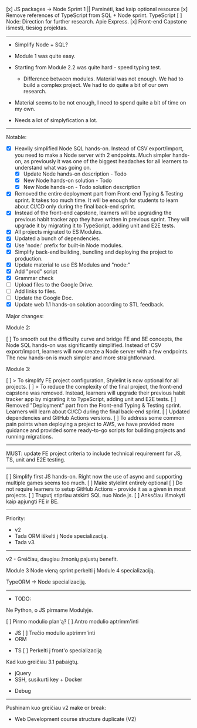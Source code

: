 [x] JS packages -> Node Sprint 1 || Paminėti, kad kaip optional resource
[x] Remove references of TypeScript from SQL + Node sprint. TypeScript
[ ] Node: Direction for further research. Apie Express.
[x] Front-end Capstone išmesti, tiesiog projektas.

---

- Simplify Node + SQL?

- Module 1 was quite easy.
- Starting from Module 2.2 was quite hard - speed typing test.
  - Difference between modules. Material was not enough. We had to build a complex project. We had to do quite a bit of our own research.
- Material seems to be not enough, I need to spend quite a bit of time on my own.
- Needs a lot of simplyfication a lot.

---

Notable:

- [x] Heavily simplified Node SQL hands-on. Instead of CSV export/import, you need to make a Node server with 2 endpoints. Much simpler hands-on, as previously it was one of the biggest headaches for all learners to understand what was going on.
  - [x] Update Node hands-on description - Todo
  - [x] New Node hands-on solution - Todo
  - [x] New Node hands-on - Todo solution description
- [x] Removed the entire deployment part from Front-end Typing & Testing sprint. It takes too much time. It will be enough for students to learn about CI/CD only during the final back-end sprint.
- [x] Instead of the front-end capstone, learners will be upgrading the previous habit tracker app they have written in previous sprint. They will upgrade it by migrating it to TypeScript, adding unit and E2E tests.
- [x] All projects migrated to ES Modules.
- [x] Updated a bunch of dependencies.
- [x] Use 'node:' prefix for built-in Node modules.
- [x] Simplify back-end building, bundling and deploying the project to production.
- [x] Update material to use ES Modules and "node:"
- [x] Add "prod" script
- [x] Grammar check
- [ ] Upload files to the Google Drive.
- [ ] Add links to files.
- [ ] Update the Google Doc.
- [x] Update web 1.1 hands-on solution according to STL feedback.

Major changes:

Module 2:

[ ] To smooth out the difficulty curve and bridge FE and BE concepts, the Node SQL hands-on was significantly simplified. Instead of CSV export/import, learners will now create a Node server with a few endpoints. The new hands-on is much simpler and more straightforward.

Module 3:

[ ] > To simplify FE project configuration, Stylelint is now optional for all projects.
[ ] > To reduce the complexity of the final project, the front-end capstone was removed. Instead, learners will upgrade their previous habit tracker app by migrating it to TypeScript, adding unit and E2E tests.
[ ] Removed "Deployment" part from the Front-end Typing & Testing sprint. Learners will learn about CI/CD during the final back-end sprint.
[ ] Updated dependencies and GitHub Actions versions.
[ ] To address some common pain points when deploying a project to AWS, we have provided more guidance and provided some ready-to-go scripts for building projects and running migrations.

---

MUST: update FE project criteria to include technical requirement for JS, TS, unit and E2E testing.

---

[ ] Simplify first JS hands-on. Right now the use of async and supporting multiple games seems too much.
[ ] Make stylelint entirely optional
[ ] Do not require learners to setup GitHub Actions - provide it as a given in most projects.
[ ] Truputį stipriau atskirti SQL nuo Node.js.
[ ] Anksčiau išmokyti kaip apjungti FE ir BE.

---

Priority:

- v2
- Tada ORM iškelti į Node specializaciją.
- Tada v3.

---

v2 - Greičiau, daugiau žmonių pajustų benefit.

Module 3 Node vieną sprint perkelti į Module 4 specializaciją.

TypeORM -> Node specializaciją.

---

- TODO:

Ne Python, o JS pirmame Modulyje.

[ ] Pirmo modulio plan'ą?
[ ] Antro modulio aptrimm'inti
  - JS
[ ] Trečio modulio aptrimm'inti
  - ORM
  + TS
[ ] Perkelti į front'o specializaciją

Kad kuo greičiau 3.1 pabaigtų.
- jQuery
- SSH, susikurti key + Docker

+ Debug

---

Pushinam kuo greičiau v2 make or break:

- Web Development course structure duplicate (V2)
